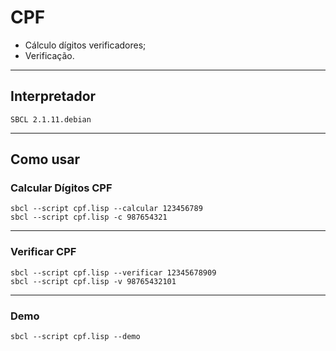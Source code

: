 # CPF

- Cálculo dígitos verificadores;
- Verificação.

---

## Interpretador

```console
SBCL 2.1.11.debian
```

---

## Como usar

### Calcular Dígitos CPF

```console
sbcl --script cpf.lisp --calcular 123456789
sbcl --script cpf.lisp -c 987654321
```

---

### Verificar CPF

```console
sbcl --script cpf.lisp --verificar 12345678909
sbcl --script cpf.lisp -v 98765432101
```

---

### Demo

```console
sbcl --script cpf.lisp --demo
```